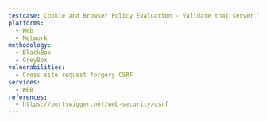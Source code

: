 ```yaml
---
testcase: Cookie and Browser Policy Evaluation - Validate that server logic does not rely solely on the Referer or Origin headers for CSRF protection, and if so, test bypass techniques (missing, spoofed, or cross-origin Referers). Web (HTTP/HTTPS) service
platforms: 
  - Web
  - Network
methodology: 
  - BlackBox
  - GreyBox
vulnerabilities:
  - Cross site request forgery CSRF
services:
  - WEB
references:
  - https://portswigger.net/web-security/csrf
---
```

